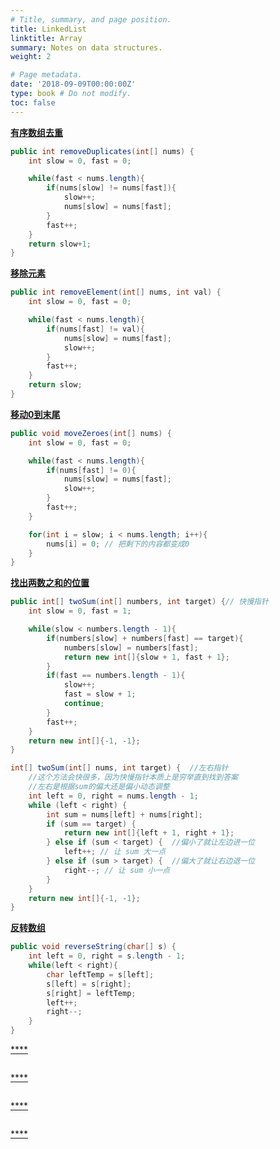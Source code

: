 ```yaml
---
# Title, summary, and page position.
title: LinkedList
linktitle: Array
summary: Notes on data structures.
weight: 2

# Page metadata.
date: '2018-09-09T00:00:00Z'
type: book # Do not modify.
toc: false
---
```


[**有序数组去重**](https://leetcode.cn/problems/remove-duplicates-from-sorted-array/)
```Java
public int removeDuplicates(int[] nums) {
	int slow = 0, fast = 0;

	while(fast < nums.length){
		if(nums[slow] != nums[fast]){
			slow++;
			nums[slow] = nums[fast];
		}
		fast++;
	}
	return slow+1;
}
```


[**移除元素**](https://leetcode.cn/problems/remove-element/)
```Java
public int removeElement(int[] nums, int val) {
	int slow = 0, fast = 0;

	while(fast < nums.length){
		if(nums[fast] != val){
			nums[slow] = nums[fast];
			slow++;
		}
		fast++;
	}
	return slow;
}
```


[**移动0到末尾**](https://leetcode.cn/problems/move-zeroes/)
```Java
public void moveZeroes(int[] nums) {
	int slow = 0, fast = 0;

	while(fast < nums.length){
		if(nums[fast] != 0){
			nums[slow] = nums[fast];
			slow++;
		}
		fast++;
	}

	for(int i = slow; i < nums.length; i++){ 
		nums[i] = 0; // 把剩下的内容都变成0
	}
}
```


[**找出两数之和的位置**](https://leetcode.cn/problems/two-sum-ii-input-array-is-sorted/)
```Java
public int[] twoSum(int[] numbers, int target) {// 快慢指针
	int slow = 0, fast = 1;

    while(slow < numbers.length - 1){
        if(numbers[slow] + numbers[fast] == target){
            numbers[slow] = numbers[fast];
            return new int[]{slow + 1, fast + 1};
        }
        if(fast == numbers.length - 1){
            slow++;
            fast = slow + 1;
            continue;
        }
        fast++;
    }
    return new int[]{-1, -1};
}

int[] twoSum(int[] nums, int target) {  //左右指针
	//这个方法会快很多，因为快慢指针本质上是穷举直到找到答案
	//左右是根据sum的偏大还是偏小动态调整
    int left = 0, right = nums.length - 1;
    while (left < right) {
        int sum = nums[left] + nums[right];
        if (sum == target) {
            return new int[]{left + 1, right + 1};
        } else if (sum < target) {  //偏小了就让左边进一位
            left++; // 让 sum 大一点
        } else if (sum > target) {  //偏大了就让右边退一位
            right--; // 让 sum 小一点
        }
    }
    return new int[]{-1, -1};
}
```


[**反转数组**](https://leetcode.cn/problems/reverse-string/)
```Java
public void reverseString(char[] s) {
	int left = 0, right = s.length - 1;
	while(left < right){
		char leftTemp = s[left];
		s[left] = s[right];
		s[right] = leftTemp;
		left++;
		right--;
	}
}
```


[****]()
```Java

```


[****]()
```Java

```


[****]()
```Java

```


[****]()
```Java

```